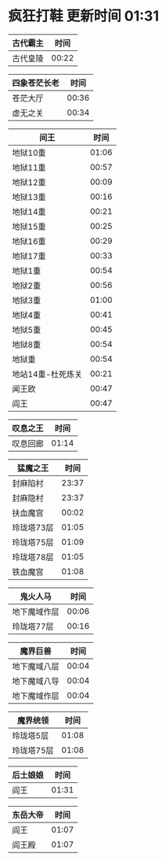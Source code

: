 # 疯狂打鞋 更新时间 01:31

| 古代霸主   | 时间    |
|--------|-------|
| 古代皇陵 | 00:22 |

| 四象苍茫长老   | 时间    |
|--------|-------|
| 苍茫大厅 | 00:36 |
| 虚无之关 | 00:34 |

| 间王   | 时间    |
|--------|-------|
| 地狱10重 | 01:06 |
| 地狱11重 | 00:57 |
| 地狱12重 | 00:09 |
| 地狱13重 | 00:16 |
| 地狱14重 | 00:21 |
| 地狱15重 | 00:25 |
| 地狱16重 | 00:29 |
| 地狱17重 | 00:33 |
| 地狱1重 | 00:54 |
| 地狱2重 | 00:56 |
| 地狱3重 | 01:00 |
| 地狱4重 | 00:41 |
| 地狱5重 | 00:45 |
| 地狱8重 | 00:54 |
| 地狱重 | 00:54 |
| 地站14重-杜死炼关 | 00:21 |
| 闻王欧 | 00:47 |
| 阎王 | 00:47 |

| 叹息之王   | 时间    |
|--------|-------|
| 叹息回廊 | 01:14 |

| 猛魔之王   | 时间    |
|--------|-------|
| 封麻陷村 | 23:37 |
| 封麻隐村 | 23:37 |
| 扶血魔宫 | 00:02 |
| 玲珑塔73层 | 01:05 |
| 玲珑塔75层 | 01:09 |
| 玲珑塔78层 | 01:05 |
| 铁血魔宫 | 01:08 |

| 鬼火人马   | 时间    |
|--------|-------|
| 地下魔域作层 | 00:06 |
| 玲珑塔77层 | 00:16 |

| 魔界巨兽   | 时间    |
|--------|-------|
| 地下魔域八层 | 00:04 |
| 地下魔域八导 | 00:04 |
| 地下魔域作层 | 00:04 |

| 魔界统领   | 时间    |
|--------|-------|
| 玲珑塔5层 | 01:08 |
| 玲珑塔75层 | 01:08 |

| 后土娘娘   | 时间    |
|--------|-------|
| 阎王 | 01:31 |

| 东岳大帝   | 时间    |
|--------|-------|
| 阎王 | 01:07 |
| 阎王殿 | 01:07 |